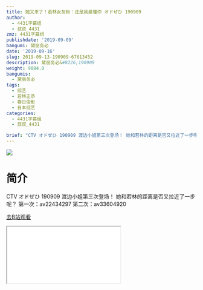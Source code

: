 ```yaml
---
title: 她又来了！若林女友粉：还是我最懂你 オドぜひ 190909
author:
  - 4431字幕组
  - 叔叔_4431
zmz: 4431字幕组
publishdate: '2019-09-09'
bangumi: 黛丽务必
date: '2019-09-16'
slug: 2019-09-13-190909-67613452
description: 黛丽务必&#8226;190909
weight: 9084.0
bangumis:
  - 黛丽务必
tags:
  - 综艺
  - 若林正恭
  - 春日俊彰
  - 日本综艺
categories:
  - 4431字幕组
  - 叔叔_4431

brief: "CTV オドぜひ 190909 渡边小姐第三次登场！ 她和若林的距离是否又拉近了一步呢？ 第一次：av22434297 第二次：av33604920"
---
```

![](https://raw.githubusercontent.com/tcgriffith/owaraisite/master/static/tmpimg/7c59d609eaf3ae833781a8ef4004aa84cf1dc629.jpg.480.jpg)
# 简介  
CTV オドぜひ 190909
渡边小姐第三次登场！
她和若林的距离是否又拉近了一步呢？
第一次：av22434297
第二次：av33604920  

[去B站观看](https://www.bilibili.com/video/av67613452/)
<div class ="resp-container"><iframe class="testiframe" src="//player.bilibili.com/player.html?aid=67613452"", scrolling="no", allowfullscreen="true" > </iframe></div> 
